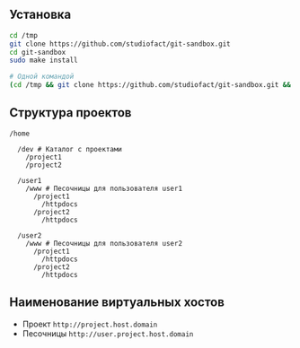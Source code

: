 ## Установка
``` bash
cd /tmp
git clone https://github.com/studiofact/git-sandbox.git
cd git-sandbox
sudo make install

# Одной командой
(cd /tmp && git clone https://github.com/studiofact/git-sandbox.git && cd git-sandbox && sudo make install)
```

## Структура проектов

``` code
/home

  /dev # Каталог с проектами
    /project1
    /project2

  /user1
    /www # Песочницы для пользователя user1
      /project1
        /httpdocs
      /project2
        /httpdocs

  /user2
    /www # Песочницы для пользователя user2
      /project1
        /httpdocs
      /project2
        /httpdocs
```

## Наименование виртуальных хостов

- Проект `http://project.host.domain`
- Песочницы `http://user.project.host.domain`